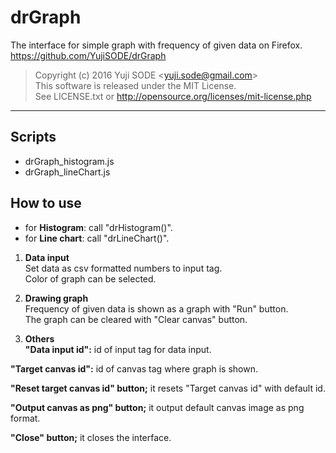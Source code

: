 # drGraph
The interface for simple graph with frequency of given data on Firefox.  
https://github.com/YujiSODE/drGraph

>Copyright (c) 2016 Yuji SODE \<yuji.sode@gmail.com\>  
>This software is released under the MIT License.  
>See LICENSE.txt or http://opensource.org/licenses/mit-license.php
______

## Scripts
* drGraph_histogram.js
* drGraph_lineChart.js


## How to use
* for __Histogram__: call "drHistogram()".  
* for __Line chart__: call "drLineChart()".


1. __Data input__  
   Set data as csv formatted numbers to input tag.  
   Color of graph can be selected.  

2. __Drawing graph__  
   Frequency of given data is shown as a graph with "Run" button.  
   The graph can be cleared with "Clear canvas" button.  

3. __Others__  
  __"Data input id":__ id of input tag for data input.  
    
  __"Target canvas id":__ id of canvas tag where graph is shown.  
    
  __"Reset target canvas id" button;__ it resets "Target canvas id" with default id.  
    
  __"Output canvas as png" button;__ it output default canvas image as png format.  
    
  __"Close" button;__ it closes the interface.

